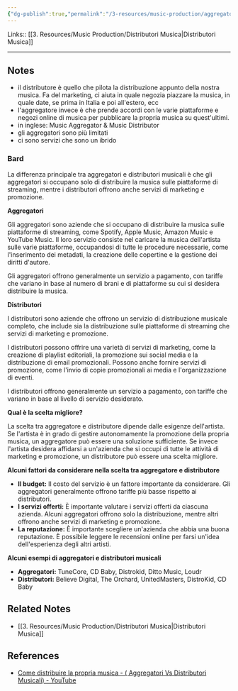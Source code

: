 ```yaml
---
{"dg-publish":true,"permalink":"/3-resources/music-production/aggregatori-vs-distributori-musicali/","tags":["type/note"]}
---
```


Links:: [[3. Resources/Music Production/Distributori Musica\|Distributori Musica]]

---
## Notes

- il distributore è quello che pilota la distribuzione appunto della nostra musica. Fa del marketing, ci aiuta in quale negozia piazzare la musica, in quale date, se prima in Italia e poi all'estero, ecc
- l'aggregatore invece è che prende accordi con le varie piattaforme e negozi online di musica per pubblicare la propria musica su quest'ultimi. 
- in inglese: Music Aggregator & Music Distributor
- gli aggregatori sono più limitati
- ci sono servizi che sono un ibrido


### Bard

La differenza principale tra aggregatori e distributori musicali è che gli aggregatori si occupano solo di distribuire la musica sulle piattaforme di streaming, mentre i distributori offrono anche servizi di marketing e promozione.

**Aggregatori**

Gli aggregatori sono aziende che si occupano di distribuire la musica sulle piattaforme di streaming, come Spotify, Apple Music, Amazon Music e YouTube Music. Il loro servizio consiste nel caricare la musica dell'artista sulle varie piattaforme, occupandosi di tutte le procedure necessarie, come l'inserimento dei metadati, la creazione delle copertine e la gestione dei diritti d'autore.

Gli aggregatori offrono generalmente un servizio a pagamento, con tariffe che variano in base al numero di brani e di piattaforme su cui si desidera distribuire la musica.

**Distributori**

I distributori sono aziende che offrono un servizio di distribuzione musicale completo, che include sia la distribuzione sulle piattaforme di streaming che servizi di marketing e promozione.

I distributori possono offrire una varietà di servizi di marketing, come la creazione di playlist editoriali, la promozione sui social media e la distribuzione di email promozionali. Possono anche fornire servizi di promozione, come l'invio di copie promozionali ai media e l'organizzazione di eventi.

I distributori offrono generalmente un servizio a pagamento, con tariffe che variano in base al livello di servizio desiderato.

**Qual è la scelta migliore?**

La scelta tra aggregatore e distributore dipende dalle esigenze dell'artista. Se l'artista è in grado di gestire autonomamente la promozione della propria musica, un aggregatore può essere una soluzione sufficiente. Se invece l'artista desidera affidarsi a un'azienda che si occupi di tutte le attività di marketing e promozione, un distributore può essere una scelta migliore.

**Alcuni fattori da considerare nella scelta tra aggregatore e distributore**

- **Il budget:** Il costo del servizio è un fattore importante da considerare. Gli aggregatori generalmente offrono tariffe più basse rispetto ai distributori.
- **I servizi offerti:** È importante valutare i servizi offerti da ciascuna azienda. Alcuni aggregatori offrono solo la distribuzione, mentre altri offrono anche servizi di marketing e promozione.
- **La reputazione:** È importante scegliere un'azienda che abbia una buona reputazione. È possibile leggere le recensioni online per farsi un'idea dell'esperienza degli altri artisti.

**Alcuni esempi di aggregatori e distributori musicali**

- **Aggregatori:** TuneCore, CD Baby, Distrokid, Ditto Music, Loudr
- **Distributori:** Believe Digital, The Orchard, UnitedMasters, DistroKid, CD Baby


## Related Notes

- [[3. Resources/Music Production/Distributori Musica\|Distributori Musica]]


## References

- [Come distribuire la propria musica - ( Aggregatori Vs Distributori Musicali) - YouTube](https://www.youtube.com/watch?v=sYC6YZxlOnQ)

